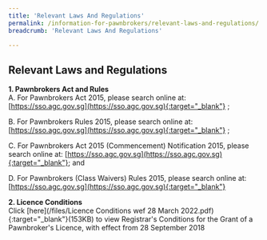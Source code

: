 ```yaml
---
title: 'Relevant Laws And Regulations'
permalink: /information-for-pawnbrokers/relevant-laws-and-regulations/
breadcrumb: 'Relevant Laws And Regulations'

---
```


Relevant Laws and Regulations
---
**1. Pawnbrokers Act and Rules**<br>
A.      For Pawnbrokers Act 2015, please search online at: [https://sso.agc.gov.sg](https://sso.agc.gov.sg){:target="_blank"} ;

B.      For Pawnbrokers Rules 2015, please search online at: [https://sso.agc.gov.sg](https://sso.agc.gov.sg){:target="_blank"} ;

C.      For Pawnbrokers Act 2015 (Commencement) Notification 2015, please search online at: [https://sso.agc.gov.sg](https://sso.agc.gov.sg){:target="_blank"}; and

D.      For Pawnbrokers (Class Waivers) Rules 2015, please search online at: [https://sso.agc.gov.sg](https://sso.agc.gov.sg){:target="_blank"}

**2. Licence Conditions**<br>
Click [here](/files/Licence Conditions wef 28 March 2022.pdf){:target="_blank"}(153KB) to view Registrar's Conditions for the Grant of a Pawnbroker's Licence, with effect from 28 September 2018
